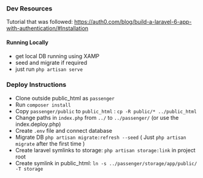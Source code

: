 ### Dev Resources

Tutorial that was followed: https://auth0.com/blog/build-a-laravel-6-app-with-authentication/#Installation

#### Running Locally

- get local DB running using XAMP
- seed and migrate if required
- just run `php artisan serve`

### Deploy Instructions

- Clone outside public_html as `passenger`
- Run `composer install`
- Copy `passenger/public` to `public_html` : `cp -R public/* ../public_html`
- Change paths in `index.php` from `../` to `../passenger/` (or use the index.deploy.php)
- Create `.env` file and connect database
- Migrate DB `php artisan migrate:refresh --seed` ( Just `php artisan migrate` after the first time )
- Create laravel symlinks to storage: `php artisan storage:link` in project root
- Create symlink in public_html: `ln -s ../passenger/storage/app/public/ -T storage`
